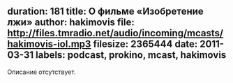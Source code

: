 duration: 181
title: О фильме «Изобретение лжи»
author: hakimovis
file: http://files.tmradio.net/audio/incoming/mcasts/hakimovis-iol.mp3
filesize: 2365444
date: 2011-03-31
labels: podcast, prokino, mcast, hakimovis
---
Описание отсутствует.
